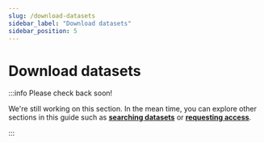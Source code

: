 ```yaml
--- 
slug: /download-datasets
sidebar_label: "Download datasets"
sidebar_position: 5
---
```


# Download datasets

:::info Please check back soon!

We're still working on this section. In the mean time, you can explore other sections in this guide such as [**searching datasets**](/category/search-datasets) or [**requesting access**](/category/request-datasets-1).

:::